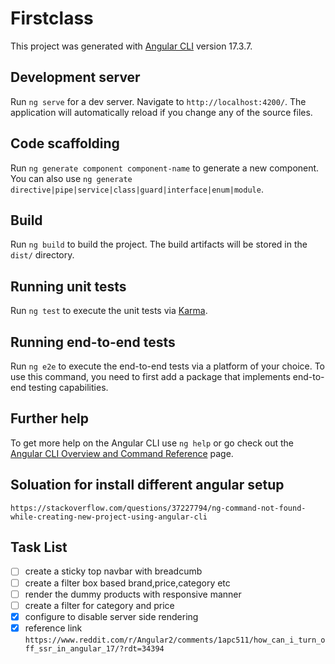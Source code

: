 # Firstclass

This project was generated with [Angular CLI](https://github.com/angular/angular-cli) version 17.3.7.

## Development server

Run `ng serve` for a dev server. Navigate to `http://localhost:4200/`. The application will automatically reload if you change any of the source files.

## Code scaffolding

Run `ng generate component component-name` to generate a new component. You can also use `ng generate directive|pipe|service|class|guard|interface|enum|module`.

## Build

Run `ng build` to build the project. The build artifacts will be stored in the `dist/` directory.

## Running unit tests

Run `ng test` to execute the unit tests via [Karma](https://karma-runner.github.io).

## Running end-to-end tests

Run `ng e2e` to execute the end-to-end tests via a platform of your choice. To use this command, you need to first add a package that implements end-to-end testing capabilities.

## Further help

To get more help on the Angular CLI use `ng help` or go check out the [Angular CLI Overview and Command Reference](https://angular.io/cli) page.

## Soluation for install different angular setup

`https://stackoverflow.com/questions/37227794/ng-command-not-found-while-creating-new-project-using-angular-cli`

## Task List

- [ ] create a sticky top navbar with breadcumb
- [ ] create a filter box based brand,price,category etc
- [ ] render the dummy products with responsive manner
- [ ] create a filter for category and price
- [x] configure to disable server side rendering
- [x] reference link `https://www.reddit.com/r/Angular2/comments/1apc511/how_can_i_turn_off_ssr_in_angular_17/?rdt=34394`
